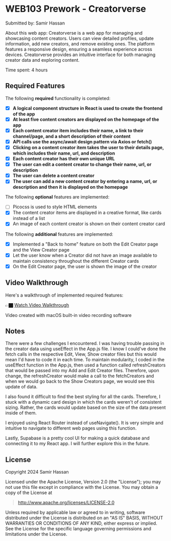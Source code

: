 # WEB103 Prework - Creatorverse

Submitted by: Samir Hassan

About this web app: Creatorverse is a web app for managing and showcasing content creators. Users can view detailed profiles, update information, add new creators, and remove existing ones. The platform features a responsive design, ensuring a seamless experience across devices. Creatorverse provides an intuitive interface for both managing creator data and exploring content.

Time spent: 4 hours

## Required Features

The following **required** functionality is completed:

<!-- 👉🏿👉🏿👉🏿 Make sure to check off completed functionality below -->
- [X] **A logical component structure in React is used to create the frontend of the app**
- [X] **At least five content creators are displayed on the homepage of the app**
- [X] **Each content creator item includes their name, a link to their channel/page, and a short description of their content**
- [X] **API calls use the async/await design pattern via Axios or fetch()**
- [X] **Clicking on a content creator item takes the user to their details page, which includes their name, url, and description**
- [X] **Each content creator has their own unique URL**
- [X] **The user can edit a content creator to change their name, url, or description**
- [X] **The user can delete a content creator**
- [X] **The user can add a new content creator by entering a name, url, or description and then it is displayed on the homepage**

The following **optional** features are implemented:

- [ ] Picocss is used to style HTML elements
- [X] The content creator items are displayed in a creative format, like cards instead of a list
- [X] An image of each content creator is shown on their content creator card

The following **additional** features are implemented:

* [X] Implemented a "Back to home" feature on both the Edit Creator page and the View Creator page
* [X] Let the user know when a Creator did not have an image available to maintain consistency throughout the different Creator cards
* [X] On the Edit Creator page, the user is shown the image of the creator

## Video Walkthrough

Here's a walkthrough of implemented required features:

👉🏿 [Watch Video Walkthrough](https://drive.google.com/file/d/1rv40Jxwf9ll7jH9bkKWAel_mOP-YU8Zc/view?usp=sharing)

<!-- Replace this with whatever GIF tool you used! -->
Video created with macOS built-in video recording software
<!-- Recommended tools:
[Kap](https://getkap.co/) for macOS
[ScreenToGif](https://www.screentogif.com/) for Windows
[peek](https://github.com/phw/peek) for Linux. -->

## Notes

There were a few challenges I encountered. I was having trouble passing in the creator data using useEffect in the App.js file. I know I could've done the fetch calls in the respective Edit, View, Show creator files but this would mean I'd have to code it in each time. To maintain modularity, I coded in the useEffect function in the App.js, then used a function called refreshCreators that would be passed into my Add and Edit Creator files. Therefore, upon change, the refreshCreator would make a call to the fetchCreators and when we would go back to the Show Creators page, we would see this update of data.

I also found it difficult to find the best styling for all the cards. Therefore, I stuck with a dynamic card design in which the cards weren't of consistent sizing. Rather, the cards would update based on the size of the data present inside of them. 

I enjoyed using React Router instead of useNavigate(). It is very simple and intuitive to navigate to different web pages using this function.

Lastly, Supabase is a pretty cool UI for making a quick database and connecting it to my React app. I will further explore this in the future.

## License

Copyright 2024 Samir Hassan

Licensed under the Apache License, Version 2.0 (the "License"); you may not use this file except in compliance with the License. You may obtain a copy of the License at

> http://www.apache.org/licenses/LICENSE-2.0

Unless required by applicable law or agreed to in writing, software distributed under the License is distributed on an "AS IS" BASIS, WITHOUT WARRANTIES OR CONDITIONS OF ANY KIND, either express or implied. See the License for the specific language governing permissions and limitations under the License.
